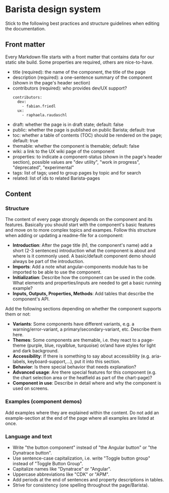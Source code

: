 # Barista design system

Stick to the following best practices and structure guidelines when editing the
documentation.

## Front matter

Every Markdown file starts with a front matter that contains data for our static
site build. Some properties are required, others are nice-to-have.

- title (required): the name of the component, the title of the page
- description (required): a one-sentence summary of the component (shown in the
  page's header section)
- contributors (required): who provides dev/UX support?
  ```
  contributors:
    dev:
      - fabian.friedl
    ux:
      - raphaela.raudaschl
  ```
- draft: whether the page is in draft state; default: false
- public: whether the page is published on public Barista; default: true
- toc: whether a table of contents (TOC) should be rendered on the page;
  default: true
- themable: whether the component is themable; default: false
- wiki: a link to the UX wiki page of the component
- properties: to indicate a component-status (shown in the page's header
  section), possible values are "dev utility", "work in progress", "deprecated",
  "experimental"
- tags: list of tags; used to group pages by topic and for search
- related: list of ids to related Barista-pages

## Content

### Structure

The content of every page strongly depends on the component and its features.
Basically you should start with the component's basic features and move on to
more complex topics and exampes. Follow this structure when adding or updating a
readme-file for a component:

- **Introduction**: After the page title (h1, the component's name) add a short
  (2-3 sentences) introduction what the component is about and where is it
  commonly used. A basic/default component demo should always be part of the
  introduction.
- **Imports**: Add a note what angular-components module has to be imported to
  be able to use the component.
- **Initialization**: Describe how the component can be used in the code. What
  elements and properties/inputs are needed to get a basic running example?
- **Inputs, Outputs, Properties, Methods**: Add tables that describe the
  component's API.

Add the following sections depending on whether the component supports them or
not:

- **Variants**: Some components have different variants, e.g. a
  warning/error-variant, a primary/secondary-variant, etc. Describe them here.
- **Themes**: Some components are themable, i.e. they react to a page-theme
  (purple, blue, royalblue, turquoise) or/and have styles for light and dark
  background.
- **Accessibility**: If there is something to say about accessibliity (e.g.
  aria-labels, keyboard-support,...), put it into this section.
- **Behavior**: Is there special behavior that needs explanation?
- **Advanced usage**: Are there special features for this component (e.g. the
  chart selection area or the heatfield as part of the chart-page)?
- **Component in use**: Describe in detail where and why the component is used
  on screens.

### Examples (component demos)

Add examples where they are explained within the content. Do not add an
example-section at the end of the page where all examples are listed at once.

### Language and text

- Write "the button component" instead of "the Angular button" or "the Dynatrace
  button".
- Use sentence-case capitalization, i.e. write "Toggle button group" instead of
  "Toggle Button Group".
- Capitalize names like "Dynatrace" or "Angular".
- Uppercase abbreviations like "CDK" or "APM".
- Add periods at the end of sentences and property descriptions in tables.
- Strive for consistency (one spelling throughout the page/Barista).
